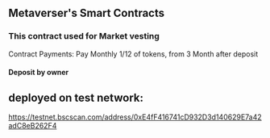## Metaverser's Smart Contracts


### This contract used for Market vesting
Contract Payments:
Pay Monthly 1/12 of tokens, from 3 Month after deposit

#### Deposit by owner

## deployed on test network:

https://testnet.bscscan.com/address/0xE4fF416741cD932D3d140629E7a42adC8eB262F4
